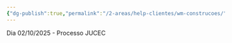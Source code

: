```yaml
---
{"dg-publish":true,"permalink":"/2-areas/help-clientes/wm-construcoes/","dgPassFrontmatter":true,"created":"2025-10-02T09:51:53.631-03:00","updated":"2025-10-02T09:53:18.998-03:00"}
---
```


Dia 02/10/2025 - Processo JUCEC